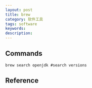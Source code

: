 ```yaml
---
layout: post
title: brew
category: 软件工具
tags: software
keywords: 
description: 
---
```


## Commands

```
brew search openjdk #search versions
```

## Reference

